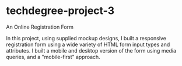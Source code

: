 # techdegree-project-3
 An Online Registration Form

In this project, using supplied mockup designs, I built a responsive registration form using a wide variety of HTML form input types and attributes. I built a mobile and desktop version of the form using media queries, and a "mobile-first" approach.
